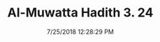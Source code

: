 ---
title        : "Al-Muwatta Hadith 3. 24"
date         : 7/25/2018 12:28:29 PM
draft        : false
type         : "hadith"
layout       : "hadith"
BookCode     : "AMH"
VolumeNumber : "3"
HadithNumber : "24"
categories  :  ["Prayer - The Recitation of Qur'an in the Maghrib and Isha Prayers"]
---